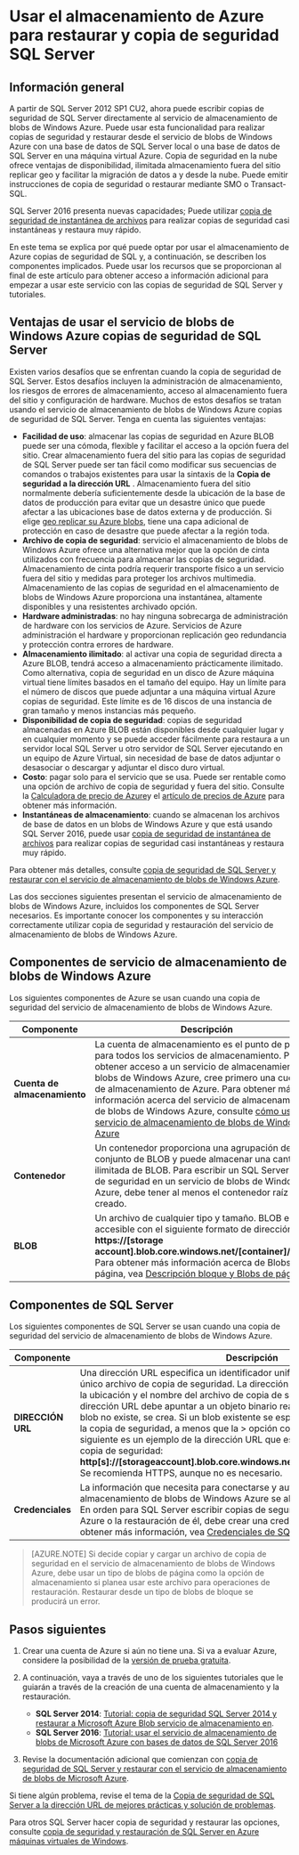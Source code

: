 <properties
    pageTitle="Cómo usar el almacenamiento de Azure para copia de seguridad de SQL Server y restaurar | Microsoft Azure"
    description="Obtenga información sobre cómo realizar copias de seguridad SQL Server con el almacenamiento de Azure. Explica las ventajas de la copia de seguridad de las bases de datos SQL con el almacenamiento de Azure."
    services="virtual-machines-windows"
    documentationCenter=""
    authors="MikeRayMSFT"
    manager="jhubbard"
    tags="azure-service-management"/>

<tags
    ms.service="virtual-machines-windows"
    ms.devlang="na"
    ms.topic="article"
    ms.tgt_pltfrm="vm-windows-sql-server"
    ms.workload="infrastructure-services"
    ms.date="07/22/2016"
    ms.author="mikeray"/>

# <a name="use-azure-storage-for-sql-server-backup-and-restore"></a>Usar el almacenamiento de Azure para restaurar y copia de seguridad SQL Server

## <a name="overview"></a>Información general

A partir de SQL Server 2012 SP1 CU2, ahora puede escribir copias de seguridad de SQL Server directamente al servicio de almacenamiento de blobs de Windows Azure. Puede usar esta funcionalidad para realizar copias de seguridad y restaurar desde el servicio de blobs de Windows Azure con una base de datos de SQL Server local o una base de datos de SQL Server en una máquina virtual Azure. Copia de seguridad en la nube ofrece ventajas de disponibilidad, ilimitada almacenamiento fuera del sitio replicar geo y facilitar la migración de datos a y desde la nube. Puede emitir instrucciones de copia de seguridad o restaurar mediante SMO o Transact-SQL.

SQL Server 2016 presenta nuevas capacidades; Puede utilizar [copia de seguridad de instantánea de archivos](http://msdn.microsoft.com/library/mt169363.aspx) para realizar copias de seguridad casi instantáneas y restaura muy rápido.

En este tema se explica por qué puede optar por usar el almacenamiento de Azure copias de seguridad de SQL y, a continuación, se describen los componentes implicados. Puede usar los recursos que se proporcionan al final de este artículo para obtener acceso a información adicional para empezar a usar este servicio con las copias de seguridad de SQL Server y tutoriales.

## <a name="benefits-of-using-the-azure-blob-service-for-sql-server-backups"></a>Ventajas de usar el servicio de blobs de Windows Azure copias de seguridad de SQL Server

Existen varios desafíos que se enfrentan cuando la copia de seguridad de SQL Server. Estos desafíos incluyen la administración de almacenamiento, los riesgos de errores de almacenamiento, acceso al almacenamiento fuera del sitio y configuración de hardware. Muchos de estos desafíos se tratan usando el servicio de almacenamiento de blobs de Windows Azure copias de seguridad de SQL Server. Tenga en cuenta las siguientes ventajas:

- **Facilidad de uso**: almacenar las copias de seguridad en Azure BLOB puede ser una cómoda, flexible y facilitar el acceso a la opción fuera del sitio. Crear almacenamiento fuera del sitio para las copias de seguridad de SQL Server puede ser tan fácil como modificar sus secuencias de comandos o trabajos existentes para usar la sintaxis de la **Copia de seguridad a la dirección URL** . Almacenamiento fuera del sitio normalmente debería suficientemente desde la ubicación de la base de datos de producción para evitar que un desastre único que puede afectar a las ubicaciones base de datos externa y de producción. Si elige [geo replicar su Azure blobs](../storage/storage-redundancy.md), tiene una capa adicional de protección en caso de desastre que puede afectar a la región toda.
- **Archivo de copia de seguridad**: servicio el almacenamiento de blobs de Windows Azure ofrece una alternativa mejor que la opción de cinta utilizados con frecuencia para almacenar las copias de seguridad. Almacenamiento de cinta podría requerir transporte físico a un servicio fuera del sitio y medidas para proteger los archivos multimedia. Almacenamiento de las copias de seguridad en el almacenamiento de blobs de Windows Azure proporciona una instantánea, altamente disponibles y una resistentes archivado opción.
- **Hardware administradas**: no hay ninguna sobrecarga de administración de hardware con los servicios de Azure. Servicios de Azure administración el hardware y proporcionan replicación geo redundancia y protección contra errores de hardware.
- **Almacenamiento ilimitado**: al activar una copia de seguridad directa a Azure BLOB, tendrá acceso a almacenamiento prácticamente ilimitado. Como alternativa, copia de seguridad en un disco de Azure máquina virtual tiene límites basados en el tamaño del equipo. Hay un límite para el número de discos que puede adjuntar a una máquina virtual Azure copias de seguridad. Este límite es de 16 discos de una instancia de gran tamaño y menos instancias más pequeño.
- **Disponibilidad de copia de seguridad**: copias de seguridad almacenadas en Azure BLOB están disponibles desde cualquier lugar y en cualquier momento y se puede acceder fácilmente para restaura a un servidor local SQL Server u otro servidor de SQL Server ejecutando en un equipo de Azure Virtual, sin necesidad de base de datos adjuntar o desasociar o descargar y adjuntar el disco duro virtual.
- **Costo**: pagar solo para el servicio que se usa. Puede ser rentable como una opción de archivo de copia de seguridad y fuera del sitio. Consulte la [Calculadora de precio de Azure](http://go.microsoft.com/fwlink/?LinkId=277060 "Calculadora de precios")y el [artículo de precios de Azure](http://go.microsoft.com/fwlink/?LinkId=277059 "precios artículo") para obtener más información.
- **Instantáneas de almacenamiento**: cuando se almacenan los archivos de base de datos en un blobs de Windows Azure y que está usando SQL Server 2016, puede usar [copia de seguridad de instantánea de archivos](http://msdn.microsoft.com/library/mt169363.aspx) para realizar copias de seguridad casi instantáneas y restaura muy rápido.

Para obtener más detalles, consulte [copia de seguridad de SQL Server y restaurar con el servicio de almacenamiento de blobs de Windows Azure](http://go.microsoft.com/fwlink/?LinkId=271617).

Las dos secciones siguientes presentan el servicio de almacenamiento de blobs de Windows Azure, incluidos los componentes de SQL Server necesarios. Es importante conocer los componentes y su interacción correctamente utilizar copia de seguridad y restauración del servicio de almacenamiento de blobs de Windows Azure.

## <a name="azure-blob-storage-service-components"></a>Componentes de servicio de almacenamiento de blobs de Windows Azure

Los siguientes componentes de Azure se usan cuando una copia de seguridad del servicio de almacenamiento de blobs de Windows Azure.

| Componente               | Descripción                          |
|---------------------|-------------------------------|
| **Cuenta de almacenamiento** | La cuenta de almacenamiento es el punto de partida para todos los servicios de almacenamiento. Para obtener acceso a un servicio de almacenamiento de blobs de Windows Azure, cree primero una cuenta de almacenamiento de Azure. Para obtener más información acerca del servicio de almacenamiento de blobs de Windows Azure, consulte [cómo usar el servicio de almacenamiento de blobs de Windows Azure](https://azure.microsoft.com/develop/net/how-to-guides/blob-storage/) |
| **Contenedor** | Un contenedor proporciona una agrupación de un conjunto de BLOB y puede almacenar una cantidad ilimitada de BLOB. Para escribir un SQL Server copia de seguridad en un servicio de blobs de Windows Azure, debe tener al menos el contenedor raíz creado. |
| **BLOB** | Un archivo de cualquier tipo y tamaño. BLOB es accesible con el siguiente formato de dirección URL: **https://[storage account].blob.core.windows.net/[container]/[blob]**. Para obtener más información acerca de Blobs de página, vea [Descripción bloque y Blobs de página](http://msdn.microsoft.com/library/azure/ee691964.aspx) |

## <a name="sql-server-components"></a>Componentes de SQL Server

Los siguientes componentes de SQL Server se usan cuando una copia de seguridad del servicio de almacenamiento de blobs de Windows Azure.

| Componente               | Descripción                          |
|---------------------|-------------------------------|
| **DIRECCIÓN URL** | Una dirección URL especifica un identificador uniforme de recursos (URI) a un único archivo de copia de seguridad. La dirección URL se usa para proporcionar la ubicación y el nombre del archivo de copia de seguridad de SQL Server. La dirección URL debe apuntar a un objeto binario real, no solo un contenedor. Si el blob no existe, se crea. Si un blob existente se especifica, se produce un error en la copia de seguridad, a menos que la > opción con el formato especificado. El siguiente es un ejemplo de la dirección URL que especificaría en el comando de copia de seguridad: **http[s]://[storageaccount].blob.core.windows.net/[container]/[FILENAME.bak]**. Se recomienda HTTPS, aunque no es necesario. |
| **Credenciales** | La información que necesita para conectarse y autenticarse al servicio de almacenamiento de blobs de Windows Azure se almacena como una credencial.  En orden para SQL Server escribir copias de seguridad en un blobs de Windows Azure o la restauración de él, debe crear una credencial de SQL Server. Para obtener más información, vea [Credenciales de SQL Server](https://msdn.microsoft.com/library/ms189522.aspx). |

> [AZURE.NOTE] Si decide copiar y cargar un archivo de copia de seguridad en el servicio de almacenamiento de blobs de Windows Azure, debe usar un tipo de blobs de página como la opción de almacenamiento si planea usar este archivo para operaciones de restauración. Restaurar desde un tipo de blobs de bloque se producirá un error.

## <a name="next-steps"></a>Pasos siguientes

1. Crear una cuenta de Azure si aún no tiene una. Si va a evaluar Azure, considere la posibilidad de la [versión de prueba gratuita](https://azure.microsoft.com/free/).

1. A continuación, vaya a través de uno de los siguientes tutoriales que le guiarán a través de la creación de una cuenta de almacenamiento y la restauración.

    - **SQL Server 2014**: [Tutorial: copia de seguridad SQL Server 2014 y restaurar a Microsoft Azure Blob servicio de almacenamiento en](https://msdn.microsoft.com/library/jj720558\(v=sql.120\).aspx).
    - **SQL Server 2016**: [Tutorial: usar el servicio de almacenamiento de blobs de Microsoft Azure con bases de datos de SQL Server 2016](https://msdn.microsoft.com/library/dn466438.aspx)

1. Revise la documentación adicional que comienzan con [copia de seguridad de SQL Server y restaurar con el servicio de almacenamiento de blobs de Microsoft Azure](https://msdn.microsoft.com/library/jj919148.aspx).

Si tiene algún problema, revise el tema de la [Copia de seguridad de SQL Server a la dirección URL de mejores prácticas y solución de problemas](https://msdn.microsoft.com/library/jj919149.aspx).

Para otros SQL Server hacer copia de seguridad y restaurar las opciones, consulte [copia de seguridad y restauración de SQL Server en Azure máquinas virtuales de Windows](../virtual-machines/virtual-machines-windows-sql-backup-recovery.md).

